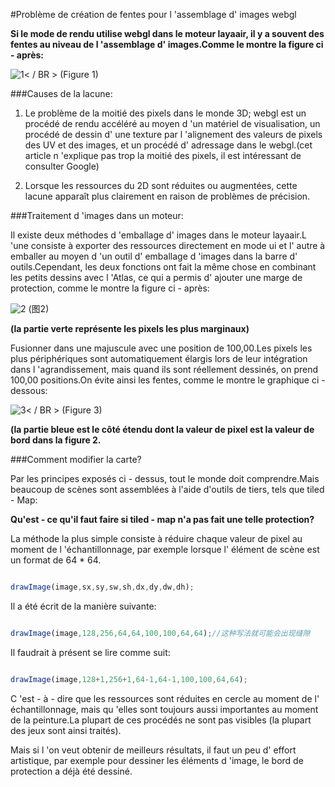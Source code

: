 #Problème de création de fentes pour l 'assemblage d' images webgl

**Si le mode de rendu utilise webgl dans le moteur layaair, il y a souvent des fentes au niveau de l 'assemblage d' images.Comme le montre la figure ci - après:**

![1](img/1.png)< / BR > (Figure 1)

###Causes de la lacune:

1) Le problème de la moitié des pixels dans le monde 3D; webgl est un procédé de rendu accéléré au moyen d 'un matériel de visualisation, un procédé de dessin d' une texture par l 'alignement des valeurs de pixels des UV et des images, et un procédé d' adressage dans le webgl.(cet article n 'explique pas trop la moitié des pixels, il est intéressant de consulter Google)

2) Lorsque les ressources du 2D sont réduites ou augmentées, cette lacune apparaît plus clairement en raison de problèmes de précision.

###Traitement d 'images dans un moteur:

Il existe deux méthodes d 'emballage d' images dans le moteur layaair.L 'une consiste à exporter des ressources directement en mode ui et l' autre à emballer au moyen d 'un outil d' emballage d 'images dans la barre d' outils.Cependant, les deux fonctions ont fait la même chose en combinant les petits dessins avec l 'Atlas, ce qui a permis d' ajouter une marge de protection, comme le montre la figure ci - après:

![2](img/2.png)
(图2)


**(la partie verte représente les pixels les plus marginaux)**

Fusionner dans une majuscule avec une position de 100,00.Les pixels les plus périphériques sont automatiquement élargis lors de leur intégration dans l 'agrandissement, mais quand ils sont réellement dessinés, on prend 100,00 positions.On évite ainsi les fentes, comme le montre le graphique ci - dessous:

![3](img/3.png)< / BR > (Figure 3)

**(la partie bleue est le côté étendu dont la valeur de pixel est la valeur de bord dans la figure 2.**

###Comment modifier la carte?

Par les principes exposés ci - dessus, tout le monde doit comprendre.Mais beaucoup de scènes sont assemblées à l'aide d'outils de tiers, tels que tiled - Map:

**Qu'est - ce qu'il faut faire si tiled - map n'a pas fait une telle protection?**

La méthode la plus simple consiste à réduire chaque valeur de pixel au moment de l 'échantillonnage, par exemple lorsque l' élément de scène est un format de 64 * 64.


```typescript

drawImage(image,sx,sy,sw,sh,dx,dy,dw,dh);
```


Il a été écrit de la manière suivante:


```typescript

drawImage(image,128,256,64,64,100,100,64,64);//这种写法就可能会出现缝隙
```


Il faudrait à présent se lire comme suit:


```typescript

drawImage(image,128+1,256+1,64-1,64-1,100,100,64,64);
```


C 'est - à - dire que les ressources sont réduites en cercle au moment de l' échantillonnage, mais qu 'elles sont toujours aussi importantes au moment de la peinture.La plupart de ces procédés ne sont pas visibles (la plupart des jeux sont ainsi traités).

Mais si l 'on veut obtenir de meilleurs résultats, il faut un peu d' effort artistique, par exemple pour dessiner les éléments d 'image, le bord de protection a déjà été dessiné.









